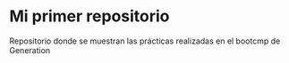 # Mi primer repositorio

Repositorio donde se muestran las prácticas 
realizadas en el bootcmp de Generation 

